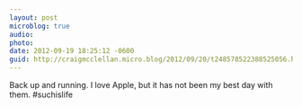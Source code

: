 ```yaml
---
layout: post
microblog: true
audio: 
photo: 
date: 2012-09-19 18:25:12 -0600
guid: http://craigmcclellan.micro.blog/2012/09/20/t248578522388525056.html
---
```

Back up and running. I love Apple, but it has not been my best day with them. #suchislife
